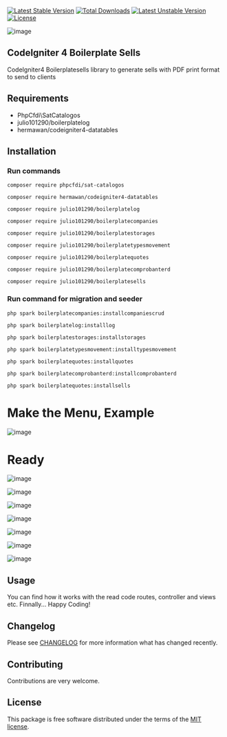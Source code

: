 [![Latest Stable Version](https://poser.okvpn.org/julio101290/boilerplatequotes/v/stable)](https://packagist.org/packages/julio101290/boilerplatequotes) [![Total Downloads](https://poser.okvpn.org/julio101290/boilerplatequotes/downloads)](https://packagist.org/packages/julio101290/boilerplatequotes) [![Latest Unstable Version](https://poser.okvpn.org/julio101290/boilerplatequotes/v/unstable)](https://packagist.org/packages/julio101290/boilerplatequotes) [![License](https://poser.okvpn.org/julio101290/boilerplatequotes/license)](https://packagist.org/packages/julio101290/boilerplatequotes)

![image](https://github.com/user-attachments/assets/46922fa5-3856-4da3-90a7-9dccaf6db06e)


## CodeIgniter 4 Boilerplate Sells
CodeIgniter4 Boilerplatesells library to generate sells with PDF print format to send to clients


## Requirements
* PhpCfdi\SatCatalogos
* julio101290/boilerplatelog
* hermawan/codeigniter4-datatables

## Installation

### Run commands
	
 	composer require phpcfdi/sat-catalogos

   	composer require hermawan/codeigniter4-datatables

    composer require julio101290/boilerplatelog

	composer require julio101290/boilerplatecompanies

  	composer require julio101290/boilerplatestorages

	composer require julio101290/boilerplatetypesmovement

	composer require julio101290/boilerplatequotes

 	composer require julio101290/boilerplatecomprobanterd

 	composer require julio101290/boilerplatesells


### Run command for migration and seeder

	php spark boilerplatecompanies:installcompaniescrud

 	php spark boilerplatelog:installlog

  	php spark boilerplatestorages:installstorages

	php spark boilerplatetypesmovement:installtypesmovement

	php spark boilerplatequotes:installquotes

 	php spark boilerplatecomprobanterd:installcomprobanterd

	php spark boilerplatequotes:installsells
	

# Make the Menu, Example
![image](https://github.com/user-attachments/assets/f949cad0-1797-488b-a80f-4181e099aed5)


# Ready

![image](https://github.com/user-attachments/assets/61194714-d424-4822-9aea-1202cca20bf0)

![image](https://github.com/user-attachments/assets/2f17f8ac-737f-42d6-8b4f-88219227586e)

![image](https://github.com/user-attachments/assets/470bd5a4-47ea-4d35-954c-9e420de2f798)

![image](https://github.com/user-attachments/assets/3947c14b-0f50-4477-9233-06b03f841904)

![image](https://github.com/user-attachments/assets/7c268468-1766-40b8-acaf-eea5900b8769)

![image](https://github.com/user-attachments/assets/acf52c06-bffd-42ef-b032-ca060085d884)

![image](https://github.com/user-attachments/assets/f2d47409-8c84-42bc-b9f2-4f89c269bd45)



Usage
-----
You can find how it works with the read code routes, controller and views etc. Finnally... Happy Coding!

Changelog
--------
Please see [CHANGELOG](CHANGELOG.md) for more information what has changed recently.

Contributing
------------
Contributions are very welcome.

License
-------

This package is free software distributed under the terms of the [MIT license](LICENSE.md).
